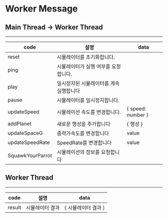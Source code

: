 # Worker Message

## Main Thread -> Worker Thread
---
|code|설명|data|
|-|-|-|
|reset|시뮬레이터를 초기화합니다.||
|ping|시뮬레이터가 실행 여부를 요청합니다.||
|play|일시정지된 시뮬레이터를 계속 실행합니다||
|pause|시뮬레이터를 일시정지합니다.||
|updateSpeed|시뮬레이션 속도를 변경합니다.|{ speed: number }|
|addPlanet|새로운 행성을 추가합니다|{ 행성 }|
|updateSpaceG|중력가속도를 변경합니다|value|
|updateSpeedRate|SpeedRate를 변경합니다|value|
|SquawkYourParrot|시뮬레이션의 정보를 요청합니다|

## Worker Thread
---
|code|설명|data|
|-|-|-|
|result|시뮬레이터 결과|{ 시뮬레이터 결과 }|